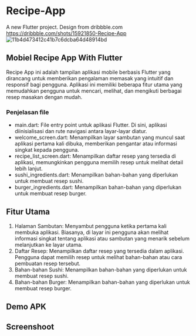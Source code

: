# Recipe-App

A new Flutter project. Design from dribbble.com https://dribbble.com/shots/15921850-Recipe-App
![11b4d473412c41b7c6dcba64d48914bd](https://github.com/user-attachments/assets/f8af9839-3777-4b12-bf80-ead3790dc183)

## Mobiel Recipe App With Flutter
Recipe App ini adalah tampilan aplikasi mobile berbasis Flutter yang dirancang untuk memberikan pengalaman memasak yang intuitif dan responsif bagi pengguna. Aplikasi ini memiliki beberapa fitur utama yang memudahkan pengguna untuk mencari, melihat, dan mengikuti berbagai resep masakan dengan mudah.             

### Penjelasan file
- main.dart: File entry point untuk aplikasi Flutter. Di sini, aplikasi diinisialisasi dan rute navigasi antara layar-layar diatur.
- welcome_screen.dart: Menampilkan layar sambutan yang muncul saat aplikasi pertama kali dibuka, memberikan pengantar atau informasi singkat kepada pengguna.
- recipe_list_screen.dart: Menampilkan daftar resep yang tersedia di aplikasi, memungkinkan pengguna memilih resep untuk melihat detail lebih lanjut.
- sushi_ingredients.dart: Menampilkan bahan-bahan yang diperlukan untuk membuat resep sushi.
- burger_ingredients.dart: Menampilkan bahan-bahan yang diperlukan untuk membuat resep burger.

## Fitur Utama
1. Halaman Sambutan: Menyambut pengguna ketika pertama kali membuka aplikasi. Biasanya, di layar ini pengguna akan melihat informasi singkat tentang aplikasi atau sambutan
   yang menarik sebelum melanjutkan ke layar utama.
2. Daftar Resep: Menampilkan daftar resep yang tersedia dalam aplikasi. Pengguna dapat memilih resep untuk melihat bahan-bahan atau cara pembuatan resep tersebut.
3. Bahan-bahan Sushi: Menampilkan bahan-bahan yang diperlukan untuk membuat resep sushi.
4. Bahan-bahan Burger: Menampilkan bahan-bahan yang diperlukan untuk membuat resep burger.

## Demo APK

## Screenshoot
